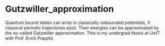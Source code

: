 # Gutzwiller_approximation
Quantum bound states can arise in classically unbounded potentials, if classical periodic trajectories exist. Their energies can be approximated by the so-called Gutzwiller approximation. This is my undergrad thesis at UofT with Prof. Erich Poppitz. 
